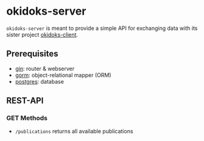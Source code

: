 # okidoks-server
`okidoks-server` is meant to provide a simple API for exchanging data with
its sister project [okidoks-client](https://github.com/mugraph/okidoks-client).

## Prerequisites

- [gin](https://github.com/gin-gonic/gin): router & webserver
- [gorm](https://gorm.io/gorm): object-relational mapper (ORM)
- [postgres](https://www.postgresql.org/): database

## REST-API

### GET Methods
- `/publications` returns all available publications 

